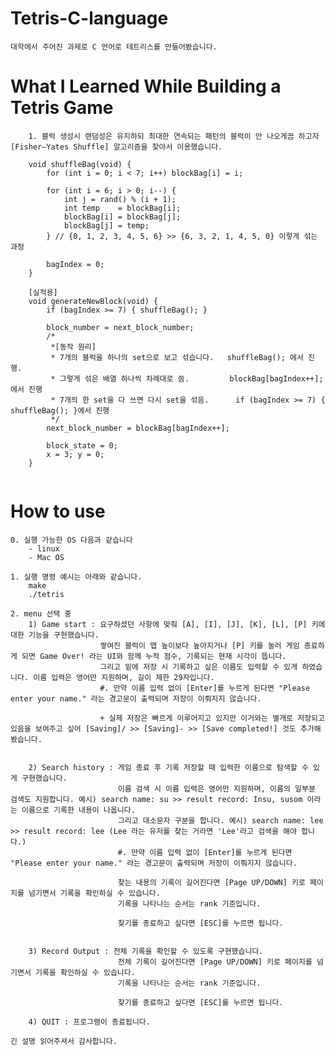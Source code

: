 ﻿# Tetris-C-language
    대학에서 주어진 과제로 C 언어로 테트리스를 만들어봤습니다.

# What I Learned While Building a Tetris Game
```
    1. 블럭 생성시 랜덤성은 유지하되 최대한 연속되는 패턴의 블럭이 안 나오게끔 하고자 [Fisher–Yates Shuffle] 알고리즘을 찾아서 이용했습니다.

    void shuffleBag(void) {
        for (int i = 0; i < 7; i++) blockBag[i] = i;
    
        for (int i = 6; i > 0; i--) {
            int j = rand() % (i + 1);
            int temp    = blockBag[i];
            blockBag[i] = blockBag[j];
            blockBag[j] = temp;
        } // {0, 1, 2, 3, 4, 5, 6} >> {6, 3, 2, 1, 4, 5, 0} 이렇게 섞는 과정
    
        bagIndex = 0;
    }

    [실적용]
    void generateNewBlock(void) {
        if (bagIndex >= 7) { shuffleBag(); }
    
        block_number = next_block_number;
        /* 
         *[동작 원리]
         * 7개의 블럭을 하나의 set으로 보고 섞습니다.   shuffleBag(); 에서 진행.
         * 그렇게 섞은 배열 하나씩 차례대로 씀.         blockBag[bagIndex++];에서 진행
         * 7개의 한 set을 다 쓰면 다시 set을 섞음.      if (bagIndex >= 7) { shuffleBag(); }에서 진행
         */
        next_block_number = blockBag[bagIndex++];
    
        block_state = 0;
        x = 3; y = 0;
    }
    
```

# How to use
    0. 실행 가능한 OS 다음과 같습니다
        - linux
        - Mac OS

    1. 실행 명령 예시는 아래와 같습니다.
        make
        ./tetris

    2. menu 선택 중
        1) Game start : 요구하셨던 사항에 맞춰 [A], [I], [J], [K], [L], [P] 키에 대한 기능을 구현했습니다.
                        쌓여진 블럭이 맵 높이보다 높아지거나 [P] 키를 눌러 게임 종료하게 되면 Game Over! 라는 UI와 함께 누적 점수, 기록되는 현재 시각이 뜹니다.
                        그리고 밑에 저장 시 기록하고 싶은 이름도 입력할 수 있게 하였습니다. 이름 입력은 영어만 지원하며, 길이 제한 29자입니다.
                        #. 만약 이름 입력 없이 [Enter]를 누르게 된다면 "Please enter your name." 라는 경고문이 출력되며 저장이 이뤄지지 않습니다.

                        + 실제 저장은 빠르게 이루어지고 있지만 이거와는 별개로 저장되고 있음을 보여주고 싶어 [Saving]/ >> [Saving]- >> [Save completed!] 것도 추가해봤습니다.


        2) Search history : 게임 종료 후 기록 저장할 때 입력한 이름으로 탐색할 수 있게 구현했습니다.
                            이름 검색 시 이름 입력은 영어만 지원하며, 이름의 일부분 검색도 지원합니다. 예시) search name: su >> result record: Insu, susom 이라는 이름으로 기록한 내용이 나옵니다.
                            그리고 대소문자 구분을 합니다. 예시) search name: lee >> result record: lee (Lee 라는 유저를 찾는 거라면 'Lee'라고 검색을 해야 합니다.)
                            #. 만약 이름 입력 없이 [Enter]를 누르게 된다면 "Please enter your name." 라는 경고문이 출력되며 저장이 이뤄지지 않습니다.

                            찾는 내용의 기록이 길어진다면 [Page UP/DOWN] 키로 페이지를 넘기면서 기록을 확인하실 수 있습니다.
                            기록을 나타나는 순서는 rank 기준입니다.

                            찾기를 종료하고 싶다면 [ESC]를 누르면 됩니다.


        3) Record Output : 전체 기록을 확인할 수 있도록 구현했습니다.
                            전체 기록이 길어진다면 [Page UP/DOWN] 키로 페이지를 넘기면서 기록을 확인하실 수 있습니다.
                            기록을 나타나는 순서는 rank 기준입니다.

                            찾기를 종료하고 싶다면 [ESC]를 누르면 됩니다.

        4) QUIT : 프로그램이 종료됩니다.

    긴 설명 읽어주셔서 감사합니다.
